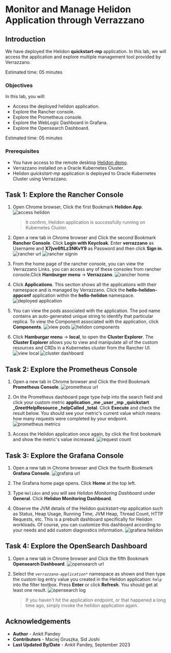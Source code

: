 # Monitor and Manage Helidon Application through Verrazzano

## Introduction

We have deployed the Helidon **quickstart-mp** application. In this lab, we will access the application and explore multiple management tool provided by Verrazzano.

Estimated time: 05 minutes

### Objectives

In this lab, you will:

* Access the deployed helidon application.
* Explore the Rancher console.
* Explore the Prometheus console.
* Explore the WebLogic Dashboard in Grafana.
* Explore the Opensearch Dashboard.


Estimated time: 05 minutes

### Prerequisites

* You have access to the remote desktop [Helidon demo](http://129.213.29.119/livelabs/vnc.html?password=LiveLabs.Rocks_99&resize=scale&quality=9&autoconnect=true&reconnect=true).
* Verrazzano installed on a Oracle Kubernetes Cluster.
* Helidon *quickstart-mp* application is deployed to Oracle Kubernetes Cluster using Verrazzano.

## Task 1: Explore the Rancher Console

1. Open Chrome browser, Click the first Bookmark **Helidon App**. 
    ![access helidon](images/access-helidon.png)

    > It confirm, Helidon application is successfully running on Kubernetes Cluster.

2. Open a new tab in Chrome browser and Click the second Bookmark **Rancher Console**. Click **Login with Keycloak**. Enter **verrazzano** as Username and **X7jve6ftLz3NKvY9** as Password and  then click **Sign in**.
    ![rancher url](images/rancher-url.png)
    ![rancher signin](images/rancher-signin.png)

3. From the home page of the rancher console, you can view the Verrazzano Links. you can access any of these consoles from rancher console.Click **Hamburger menu** -> **Verrazzano**.
    ![rancher home](images/rancher-home.png)


4. Click **Applications**. This section shows all the applications with their namespace and is managed by Verrazzano. Click the **hello-helidon-appconf** application within the **hello-helidon** namespace.
    ![deployed application](images/deployed-application.png)


5. You can view the pods associated with the application. The pod name contains an auto-generated unique string to identify that particular replica. To view the Component associated with the application, click **Components**.
    ![view pods](images/view-pods.png)
    ![helidon components](images/helidon-components.png)


6. Click **Hamburgar menu** -> **local**, to open the **Cluster Explorer**. The **Cluster Explorer** allows you to view and manipulate all of the custom resources and CRDs in a Kubernetes cluster from the Rancher UI.
    ![view local](images/view-local.png)
    ![cluster dashboard](images/cluster-dashboard.png)




## Task 2: Explore the Prometheus Console

1. Open a new tab in Chrome browser and Click the third Bookmark **Prometheus Console**.
    ![prometheus url](images/prometheus-url.png)


2. On the Prometheus dashboard page type *help* into the search field and click your custom metric **application _me _user _mp _quickstart _GreetHelpResource _helpCalled _total**. Click **Execute** and check the result below. You should see your metric's current value which means how many requests were completed by your endpoint.
    ![prometheus metrics](images/prometheus-metrics.png)


4. Access the Helidon application once again, by click the first bookmark and show the metric's value increased.
    ![request count](images/request-count.png)

## Task 3: Explore the Grafana Console

1. Open a new tab in Chrome browser and Click the fourth Bookmark **Grafana Console**.
    ![grafana url](images/grafana-url.png)


2. The Grafana home page opens. Click **Home** at the top left.


3. Type `Helidon` and you will see *Helidon Monitoring Dashboard* under **General**. Click **Helidon Monitoring Dashboard**.


4. Observe the JVM details of the Helidon *quickstart-mp* application such as Status, Heap Usage, Running Time, JVM Heap, Thread Count, HTTP Requests, etc. This is a prebuilt dashboard specifically for Helidon workloads. Of course, you can customize this dashboard according to your needs and add custom diagnostics information.
    ![grafana helidon](images/grafana-helidon.png)


## Task 4: Explore the OpenSearch Dashboard

1. Open a new tab in Chrome browser and Click the fifth Bookmark **Opensearch Dashboard**.
    ![opensearch url](images/opensearch-url.png)


2. Select the *`verrazzano-application*`* namespace as shown and then type the custom log entry value you created in the Helidon application: `help ` into the filter textbox. Press **Enter** or click **Refresh**. You should get at least one result. 
    ![opensearch log](images/opensearch-log.png)

    > If you haven't hit the application endpoint, or that happened a long time ago, simply invoke the helidon application again.



## Acknowledgements

* **Author** -  Ankit Pandey
* **Contributors** - Maciej Gruszka, Sid Joshi
* **Last Updated By/Date** - Ankit Pandey, September 2023
